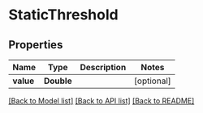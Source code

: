 # StaticThreshold

## Properties
Name | Type | Description | Notes
------------ | ------------- | ------------- | -------------
**value** | **Double** |  | [optional] 

[[Back to Model list]](../README.md#documentation-for-models) [[Back to API list]](../README.md#documentation-for-api-endpoints) [[Back to README]](../README.md)


